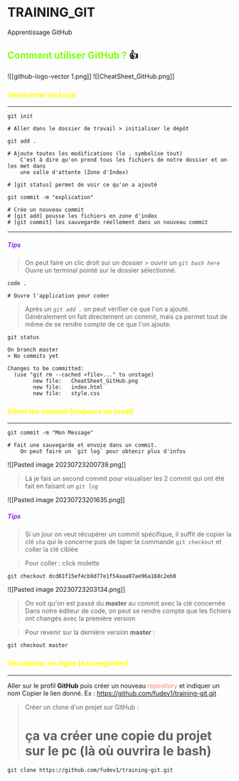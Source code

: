 # TRAINING_GIT
Apprentissage GitHub


## <font color = "chartreuse">Comment utiliser GitHub ?</font> 👍

![[github-logo-vector 1.png]]
![[CheatSheet_GitHub.png]]

### <font color = "yellow">Versionner en local</font>
---

```github
git init

# Aller dans le dossier de travail > initialiser le dépôt
```

```github
git add .

# Ajoute toutes les modifications (le . symbolise tout)
	C'est à dire qu'on prend tous les fichiers de notre dossier et on les met dans 
	une salle d'attente (Zone d'Index)
	
# [git status] permet de voir ce qu'on a ajouté
```

```github
git commit -m "explication"

# Crée un nouveau commit
# [git add] pousse les fichiers en zone d'index
# [git commit] les sauvegarde réellement dans un nouveau commit
```

---

##### <font color ="blueviolet">Tips</font>

>On peut faire un clic droit sur un dossier > ouvrir un *`git bash here`*
>Ouvre un terminal pointé sur le dossier sélectionné. 

```github
code .

# Ouvre l'application pour coder
```

> Après un *`git add .`* on peut vérifier ce que l'on a ajouté. Généralement on fait directement un commit, mais ça permet tout de même de se rendre compte de ce que l'on ajoute. 

```github
git status

On branch master
> No commits yet

Changes to be committed:
  (use "git rm --cached <file>..." to unstage)
        new file:   CheatSheet_GitHub.png
        new file:   index.html
        new file:   style.css
```



### <font color = "yellow">Gérer les commit (toujours en local)</font>
---

```github
git commit -m "Mon Message"

# Fait une sauvegarde et envoie dans un commit. 
	On peut faire un `git log` pour obtenir plus d'infos
```

![[Pasted image 20230723200739.png]]

> Là je fais un second commit pour visualiser les 2 commit qui ont été fait en faisant un  *`git log`*

![[Pasted image 20230723201635.png]]

##### <font color ="blueviolet">Tips</font>

>Si un jour on veut récupérer un commit spécifique, il suffit de copier la clé *`sha`* qui le concerne puis de taper la commande `git checkout` et coller la clé ciblée

> Pour coller : click molette

```github
git checkout dcd81f15ef4cb8d77e1f54aaa07ae96a168c2eb0
```

![[Pasted image 20230723203134.png]]

> On voit qu'on est passé du **master** au commit avec la clé concernée
> Dans notre éditeur de code, on peut se rendre compte que les fichiers ont changés avec la première version 

> Pour revenir sur la dernière version **master** : 

```github
git checkout master
```


### <font color = "yellow">Versionner en ligne (sauvegarder)</font>
---

Aller sur le profil **GitHub** puis créer un nouveau <font color="salmon">repository</font> et indiquer un nom
Copier le lien donné. Ex : https://github.com/fudev1/training-git.git

> Créer un clone d'un projet sur GitHub : 
> # ça va créer une copie du projet sur le pc (là où ouvrira le bash)

```github
git clone https://github.com/fudev1/training-git.git
```



